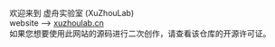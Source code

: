 欢迎来到 虚舟实验室 (XuZhouLab)  
website --> [xuzhoulab.cn](https://xuzhoulab.cn)  
如果您想要使用此网站的源码进行二次创作，请查看该仓库的开源许可证。
